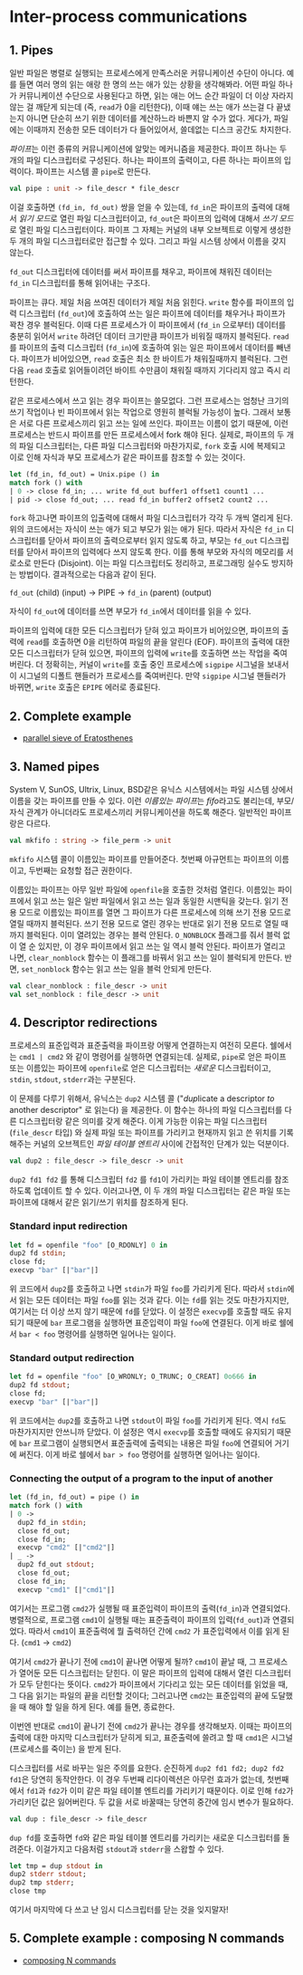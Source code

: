 # Inter-process communications

## 1. Pipes

 일반 파일은 병렬로 실행되는 프로세스에게 만족스러운 커뮤니케이션
 수단이 아니다. 예를 들면 여러 명의 읽는 애랑 한 명의 쓰는 애가 있는
 상황을 생각해봐라. 어떤 파일 하나가 커뮤니케이션 수단으로 사용된다고
 하면, 읽는 애는 어느 순간 파일이 더 이상 자라지 않는 걸 깨닫게 되는데
 (즉, `read`가 0을 리턴한다), 이때 얘는 쓰는 애가 쓰는걸 다 끝냈는지
 아니면 단순히 쓰기 위한 데이터를 계산하느라 바쁜지 알 수가
 없다. 게다가, 파일에는 이때까지 전송한 모든 데이터가 다 들어있어서,
 쓸데없는 디스크 공간도 차지한다.

 *파이프*는 이런 종류의 커뮤니케이션에 알맞는 메커니즘을
 제공한다. 파이프 하나는 두 개의 파일 디스크립터로 구성된다. 하나는
 파이프의 출력이고, 다른 하나는 파이프의 입력이다. 파이프는 시스템 콜
 `pipe`로 만든다.

```ocaml
val pipe : unit -> file_descr * file_descr
```

 이걸 호출하면 `(fd_in, fd_out)` 쌍을 얻을 수 있는데, `fd_in`은
 파이프의 출력에 대해서 *읽기 모드*로 열린 파일 디스크립터이고,
 `fd_out`은 파이프의 입력에 대해서 *쓰기 모드*로 열린 파일
 디스크립터이다. 파이프 그 자체는 커널의 내부 오브젝트로 이렇게 생성한
 두 개의 파일 디스크립터로만 접근할 수 있다. 그리고 파일 시스템 상에서
 이름을 갖지 않는다.

 `fd_out` 디스크립터에 데이터를 써서 파이프를 채우고, 파이프에 채워진
 데이터는 `fd_in` 디스크립터를 통해 읽어내는 구조다.

 파이프는 큐다. 제일 처음 쓰여진 데이터가 제일 처음 읽힌다. `write`
 함수를 파이프의 입력 디스크립터 (`fd_out`)에 호출하여 쓰는 일은
 파이프에 데이터를 채우거나 파이프가 꽉찬 경우 블럭된다. 이때 다른
 프로세스가 이 파이프에서 (`fd_in` 으로부터) 데이터를 충분히 읽어서
 `write` 하려던 데이터 크기만큼 파이프가 비워질 때까지
 블럭된다. `read`를 파이프의 출력 디스크립터 (`fd_in`)에 호출하여 읽는
 일은 파이프에서 데이터를 빼낸다. 파이프가 비어있으면, `read` 호출은
 최소 한 바이트가 채워질때까지 블럭된다. 그런 다음 `read` 호출로
 읽어들이려던 바이트 수만큼이 채워질 때까지 기다리지 않고 즉시
 리턴한다.

 같은 프로세스에서 쓰고 읽는 경우 파이프는 쓸모없다. 그런 프로세스는
 엄청난 크기의 쓰기 작업이나 빈 파이프에서 읽는 작업으로 영원히 블럭될
 가능성이 높다. 그래서 보통은 서로 다른 프로세스끼리 읽고 쓰는 일에
 쓰인다. 파이프는 이름이 없기 때문에, 이런 프로세스는 반드시 파이프를
 만든 프로세스에서 fork 해야 된다. 실제로, 파이프의 두 개의 파일
 디스크립터는, 다른 파일 디스크립터와 마찬가지로, `fork` 호출 시에
 복제되고 이로 인해 자식과 부모 프로세스가 같은 파이프를 참조할 수
 있는 것이다.

```ocaml
let (fd_in, fd_out) = Unix.pipe () in
match fork () with
| 0 -> close fd_in; ... write fd_out buffer1 offset1 count1 ...
| pid -> close fd_out; ... read fd_in buffer2 offset2 count2 ...
```

 `fork` 하고나면 파이프의 입출력에 대해서 파일 디스크립터가 각각 두
 개씩 열리게 된다. 위의 코드에서는 자식이 쓰는 애가 되고 부모가 읽는
 애가 된다. 따라서 자식은 `fd_in` 디스크립터를 닫아서 파이프의
 출력으로부터 읽지 않도록 하고, 부모는 `fd_out` 디스크립터를 닫아서
 파이프의 입력에다 쓰지 않도록 한다. 이를 통해 부모와 자식의 메모리를
 서로소로 만든다 (Disjoint). 이는 파일 디스크립터도 정리하고,
 프로그래밍 실수도 방지하는 방법이다. 결과적으로는 다음과 같이 된다.


 `fd_out` (child) (input) -> PIPE -> `fd_in` (parent) (output)


 자식이 `fd_out`에 데이터를 쓰면 부모가 `fd_in`에서 데이터를 읽을 수
 있다.


 파이프의 입력에 대한 모든 디스크립터가 닫혀 있고 파이프가 비어있으면,
 파이프의 출력에 `read`를 호출하면 0을 리턴하여 파일의 끝을 알린다
 (EOF). 파이프의 출력에 대한 모든 디스크립터가 닫혀 있으면, 파이프의
 입력에 `write`를 호출하면 쓰는 작업을 죽여버린다. 더 정확히는, 커널이
 `write`를 호출 중인 프로세스에 `sigpipe` 시그널을 보내서 이 시그널의
 디폴트 핸들러가 프로세스를 죽여버린다. 만약 `sigpipe` 시그널 핸들러가
 바뀌면, `write` 호출은 `EPIPE` 에러로 종료된다.

## 2. Complete example

 - [parallel sieve of Eratosthenes](sample/ex_5.2_pipe.ml)

## 3. Named pipes
 System V, SunOS, Ultrix, Linux, BSD같은 유닉스 시스템에서는 파일
 시스템 상에서 이름을 갖는 파이프를 만들 수 있다. 이런 *이름있는
 파이프*는 *fifo*라고도 불리는데, 부모/자식 관계가 아니더라도
 프로세스끼리 커뮤니케이션을 하도록 해준다. 일반적인 파이프랑은
 다르다.

```ocaml
val mkfifo : string -> file_perm -> unit
```

 `mkfifo` 시스템 콜이 이름있는 파이프를 만들어준다. 첫번째 아규먼트는
 파이프의 이름이고, 두번째는 요청할 접근 권한이다.

 이름있는 파이프는 아무 일반 파일에 `openfile`을 호출한 것처럼
 열린다. 이름있는 파이프에서 읽고 쓰는 일은 일반 파일에서 읽고 쓰는
 일과 동일한 시맨틱을 갖는다. 읽기 전용 모드로 이름있는 파이프를 열면
 그 파이프가 다른 프로세스에 의해 쓰기 전용 모드로 열릴 때까지
 블럭된다. 쓰기 전용 모드로 열린 경우는 반대로 읽기 전용 모드로 열릴
 때까지 블럭된다. 이미 열려있는 경우는 블럭 안된다. `O_NONBLOCK`
 플래그를 줘서 블럭 없이 열 순 있지만, 이 경우 파이프에서 읽고 쓰는 일
 역시 블럭 안된다. 파이프가 열리고 나면, `clear_nonblock` 함수는 이
 플래그를 바꿔서 읽고 쓰는 일이 블럭되게 만든다. 반면, `set_nonblock`
 함수는 읽고 쓰는 일을 블럭 안되게 만든다.

```ocaml
val clear_nonblock : file_descr -> unit
val set_nonblock : file_descr -> unit
```

## 4. Descriptor redirections
 프로세스의 표준입력과 표준출력을 파이프랑 어떻게 연결하는지 여전히
 모른다. 쉘에서는 `cmd1 | cmd2` 와 같이 명령어를 실행하면
 연결되는데. 실제로, `pipe`로 얻은 파이프 또는 이름있는 파이프에
 `openfile`로 얻은 디스크립터는 *새로운* 디스크립터이고, `stdin`,
 `stdout`, `stderr`과는 구분된다.

 이 문제를 다루기 위해서, 유닉스는 `dup2` 시스템 콜 ("*dup*licate a
 descriptor *to* another descriptor" 로 읽는다) 을 제공한다. 이 함수는
 하나의 파일 디스크립터를 다른 디스크립터랑 같은 의미를 갖게
 해준다. 이게 가능한 이유는 파일 디스크립터 (`file_descr` 타입) 와
 실제 파일 또는 파이프를 가리키고 현재까지 읽고 쓴 위치를 기록해주는
 커널의 오브젝트인 *파일 테이블 엔트리* 사이에 간접적인 단계가 있는
 덕분이다.


```ocaml
val dup2 : file_descr -> file_descr -> unit
```

 `dup2 fd1 fd2` 를 통해 디스크립터 `fd2` 를 `fd1`이 가리키는 파일
 테이블 엔트리를 참조하도록 업데이트 할 수 있다. 이러고나면, 이 두
 개의 파일 디스크립터는 같은 파일 또는 파이프에 대해서 같은 읽기/쓰기
 위치를 참조하게 된다.


### Standard input redirection

```ocaml
let fd = openfile "foo" [O_RDONLY] 0 in
dup2 fd stdin;
close fd;
execvp "bar" [|"bar"|]
```

 위 코드에서 `dup2`를 호출하고 나면 `stdin`가 파일 `foo`를 가리키게
 된다. 따라서 `stdin`에서 읽는 모든 데이터는 파일 `foo`를 읽는 것과
 같다. 이는 `fd`를 읽는 것도 마찬가지지만, 여기서는 더 이상 쓰지 않기
 때문에 `fd`를 닫았다. 이 설정은 `execvp`를 호출할 때도 유지되기
 때문에 `bar` 프로그램을 실행하면 표준입력이 파일 `foo`에
 연결된다. 이게 바로 쉘에서 `bar < foo` 명령어를 실행하면 일어나는
 일이다.

### Standard output redirection

```ocaml
let fd = openfile "foo" [O_WRONLY; O_TRUNC; O_CREAT] 0o666 in
dup2 fd stdout;
close fd;
execvp "bar" [|"bar"|]
```

 위 코드에서는 `dup2`를 호출하고 나면 `stdout`이 파일 `foo`를 가리키게
 된다. 역시 `fd`도 마찬가지지만 안쓰니까 닫았다. 이 설정은 역시
 `execvp`를 호출할 때에도 유지되기 때문에 `bar` 프로그램이 실행되면서
 표준출력에 출력되는 내용은 파일 `foo`에 연결되어 거기에 써진다. 이게
 바로 쉘에서 `bar > foo` 명령어를 실행하면 일어나는 일이다.


### Connecting the output of a program to the input of another

```ocaml
let (fd_in, fd_out) = pipe () in
match fork () with
| 0 ->
  dup2 fd_in stdin;
  close fd_out;
  close fd_in;
  execvp "cmd2" [|"cmd2"|]
| _ ->
  dup2 fd_out stdout;
  close fd_out;
  close fd_in;
  execvp "cmd1" [|"cmd1"|]
```

 여기서는 프로그램 `cmd2`가 실행될 때 표준입력이 파이프의
 출력(`fd_in`)과 연결되었다. 병렬적으로, 프로그램 `cmd1`이 실행될 때는
 표준출력이 파이프의 입력(`fd_out`)과 연결되었다. 따라서 `cmd1`이
 표준출력에 뭘 출력하던 간에 `cmd2` 가 표준입력에서 이를 읽게
 된다. (`cmd1` -> `cmd2`)

 여기서 `cmd2`가 끝나기 전에 `cmd1`이 끝나면 어떻게 될까? `cmd1`이
 끝날 때, 그 프로세스가 열어둔 모든 디스크립터는 닫힌다. 이 말은
 파이프의 입력에 대해서 열린 디스크립터가 모두 닫힌다는
 뜻이다. `cmd2`가 파이프에서 기다리고 있는 모든 데이터를 읽었을 때, 그
 다음 읽기는 파일의 끝을 리턴할 것이다; 그러고나면 `cmd2`는 표준입력의
 끝에 도달했을 때 해야 할 일을 하게 된다. 예를 들면, 종료한다.

 이번엔 반대로 `cmd1`이 끝나기 전에 `cmd2`가 끝나는 경우를
 생각해보자. 이때는 파이프의 출력에 대한 마지막 디스크립터가 닫히게
 되고, 표준출력에 쓸려고 할 때 `cmd1`은 시그널 (프로세스를 죽이는) 을
 받게 된다.


 디스크립터를 서로 바꾸는 일은 주의를 요한다. 순진하게 `dup2 fd1 fd2;
 dup2 fd2 fd1`은 당연히 동작안한다. 이 경우 두번째 리다이렉션은 아무런
 효과가 없는데, 첫번째에서 `fd1`과 `fd2`가 이미 같은 파일 테이블
 엔트리를 가리키기 때문이다. 이로 인해 `fd2`가 가리키던 값은
 잃어버린다. 두 값을 서로 바꿀때는 당연히 중간에 임시 변수가
 필요하다.

```ocaml
val dup : file_descr -> file_descr
```

 `dup fd`를 호출하면 `fd`와 같은 파일 테이블 엔트리를 가리키는 새로운
 디스크립터를 돌려준다. 이걸가지고 다음처럼 `stdout`과 `stderr`을
 스왑할 수 있다.

```ocaml
let tmp = dup stdout in
dup2 stderr stdout;
dup2 tmp stderr;
close tmp
```

 여기서 마지막에 다 쓰고 난 임시 디스크립터를 닫는 것을 잊지말자!


## 5. Complete example : composing N commands

 - [composing N commands](sample/ex_5.5_compose.ml)
